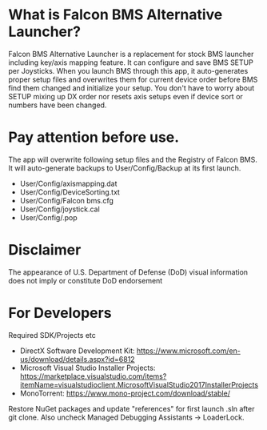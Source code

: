 # What is Falcon BMS Alternative Launcher?

Falcon BMS Alternative Launcher is a replacement for stock BMS launcher including key/axis
mapping feature. It can configure and save BMS SETUP per Joysticks. When you launch BMS
through this app, it auto-generates proper setup files and overwrites them for current
device order before BMS find them changed and initialize your setup. You don't have to worry
about SETUP mixing up DX order nor resets axis setups even if device sort or numbers have
been changed.

# Pay attention before use.

The app will overwrite following setup files and the Registry of Falcon BMS.
It will auto-generate backups to User/Config/Backup at its first launch.

- User/Config/axismapping.dat
- User/Config/DeviceSorting.txt
- User/Config/Falcon bms.cfg
- User/Config/joystick.cal
- User/Config/<callsign>.pop
  
# Disclaimer
  
The appearance of U.S. Department of Defense (DoD) visual information does not imply or constitute DoD endorsement

# For Developers
  
  Required SDK/Projects etc
  
  - DirectX Software Development Kit: https://www.microsoft.com/en-us/download/details.aspx?id=6812
  - Microsoft Visual Studio Installer Projects: https://marketplace.visualstudio.com/items?itemName=visualstudioclient.MicrosoftVisualStudio2017InstallerProjects
  - MonoTorrent: https://www.mono-project.com/download/stable/
  
Restore NuGet packages and update "references" for first launch .sln after git clone.
Also uncheck Managed Debugging Assistants -> LoaderLock.
